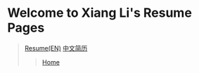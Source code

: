 #  Welcome to Xiang Li's Resume Pages
> [Resume(EN)](https://babylonehy.github.io/resume)
>[中文简历](https://babylonehy.github.io/resume)
>> [Home](https://babylonehy.github.io/)
